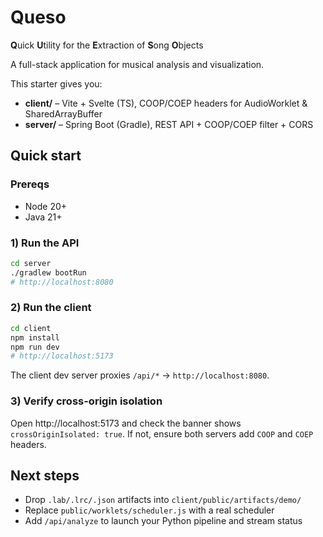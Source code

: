 
# Queso

**Q**uick **U**tility for the **E**xtraction of **S**ong **O**bjects

A full-stack application for musical analysis and visualization.

This starter gives you:
- **client/** – Vite + Svelte (TS), COOP/COEP headers for AudioWorklet & SharedArrayBuffer
- **server/** – Spring Boot (Gradle), REST API + COOP/COEP filter + CORS

## Quick start

### Prereqs
- Node 20+
- Java 21+

### 1) Run the API
```bash
cd server
./gradlew bootRun
# http://localhost:8080
```

### 2) Run the client
```bash
cd client
npm install
npm run dev
# http://localhost:5173
```

The client dev server proxies `/api/*` → `http://localhost:8080`.

### 3) Verify cross-origin isolation
Open http://localhost:5173 and check the banner shows `crossOriginIsolated: true`.
If not, ensure both servers add `COOP` and `COEP` headers.

## Next steps
- Drop `.lab/.lrc/.json` artifacts into `client/public/artifacts/demo/`
- Replace `public/worklets/scheduler.js` with a real scheduler
- Add `/api/analyze` to launch your Python pipeline and stream status
